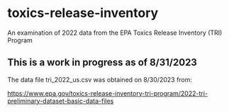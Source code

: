 # toxics-release-inventory
An examination of 2022 data from the EPA Toxics Release Inventory (TRI) Program

## This is a work in progress as of 8/31/2023

The data file tri_2022_us.csv was obtained on 8/30/2023 from:

https://www.epa.gov/toxics-release-inventory-tri-program/2022-tri-preliminary-dataset-basic-data-files
